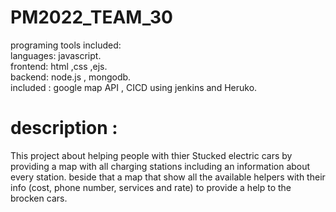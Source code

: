 # PM2022_TEAM_30
programing tools included: 
<br/>languages: javascript.
<br/>frontend: html ,css ,ejs.
<br/>backend: node.js , mongodb.
<br/>included : google map API , CICD using jenkins and Heruko.

# description :
This project about helping people with thier Stucked electric cars by providing a map with all charging stations including an information about every station.
beside that a map that show all the available helpers with their info (cost, phone number, services and rate) to provide a help to the brocken cars.
